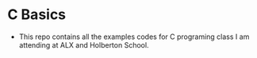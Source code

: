 # C Basics
* This repo contains all the examples codes for C programing class I am attending at ALX and Holberton School.
